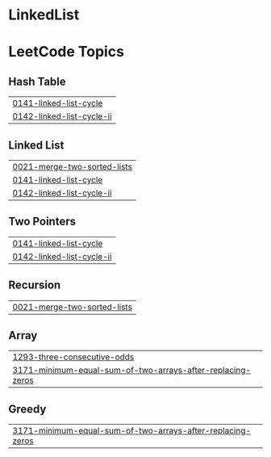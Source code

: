 # LinkedList
<!---LeetCode Topics Start-->
# LeetCode Topics
## Hash Table
|  |
| ------- |
| [0141-linked-list-cycle](https://github.com/Yaswanthkumarpasupuleti/LinkedList/tree/master/0141-linked-list-cycle) |
| [0142-linked-list-cycle-ii](https://github.com/Yaswanthkumarpasupuleti/LinkedList/tree/master/0142-linked-list-cycle-ii) |
## Linked List
|  |
| ------- |
| [0021-merge-two-sorted-lists](https://github.com/Yaswanthkumarpasupuleti/LinkedList/tree/master/0021-merge-two-sorted-lists) |
| [0141-linked-list-cycle](https://github.com/Yaswanthkumarpasupuleti/LinkedList/tree/master/0141-linked-list-cycle) |
| [0142-linked-list-cycle-ii](https://github.com/Yaswanthkumarpasupuleti/LinkedList/tree/master/0142-linked-list-cycle-ii) |
## Two Pointers
|  |
| ------- |
| [0141-linked-list-cycle](https://github.com/Yaswanthkumarpasupuleti/LinkedList/tree/master/0141-linked-list-cycle) |
| [0142-linked-list-cycle-ii](https://github.com/Yaswanthkumarpasupuleti/LinkedList/tree/master/0142-linked-list-cycle-ii) |
## Recursion
|  |
| ------- |
| [0021-merge-two-sorted-lists](https://github.com/Yaswanthkumarpasupuleti/LinkedList/tree/master/0021-merge-two-sorted-lists) |
## Array
|  |
| ------- |
| [1293-three-consecutive-odds](https://github.com/Yaswanthkumarpasupuleti/LinkedList/tree/master/1293-three-consecutive-odds) |
| [3171-minimum-equal-sum-of-two-arrays-after-replacing-zeros](https://github.com/Yaswanthkumarpasupuleti/LinkedList/tree/master/3171-minimum-equal-sum-of-two-arrays-after-replacing-zeros) |
## Greedy
|  |
| ------- |
| [3171-minimum-equal-sum-of-two-arrays-after-replacing-zeros](https://github.com/Yaswanthkumarpasupuleti/LinkedList/tree/master/3171-minimum-equal-sum-of-two-arrays-after-replacing-zeros) |
<!---LeetCode Topics End-->